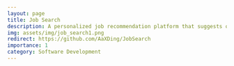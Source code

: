 ```yaml
---
layout: page
title: Job Search
description: A personalized job recommendation platform that suggests opportunities based on user interactions. It features a full-stack architecture with Java-based REST APIs, a responsive frontend, and a recommendation engine leveraging keyword extraction and user history. The web app uses Amazon RDS with Redis for caching and persistence.
img: assets/img/job_search1.png
redirect: https://github.com/AaXDing/JobSearch
importance: 1
category: Software Development
---
```

